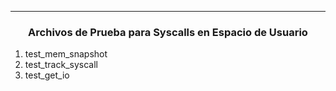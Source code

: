 ___

### **<div align="center"> Archivos de Prueba para Syscalls en Espacio de Usuario</div>**


1. test_mem_snapshot
2. test_track_syscall
3. test_get_io